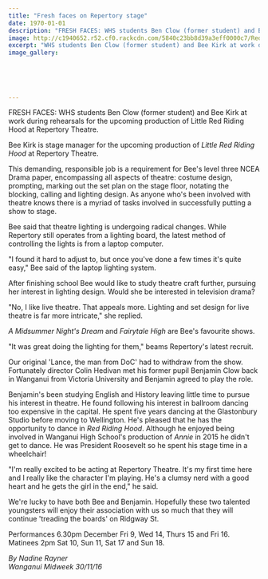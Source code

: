 ```yaml
---
title: "Fresh faces on Repertory stage"
date: 1970-01-01
description: "FRESH FACES: WHS students Ben Clow (former student) and Bee Kirk at work during rehearsals for the upcoming production of Little Red Riding Hood at Repertory Theatre..."
image: http://c1940652.r52.cf0.rackcdn.com/5840c23bb8d39a3eff0000c7/Red-Riding-Hood-Ben-Clow--Bee-Kirk-Midweek-30-Nov.jpg
excerpt: "WHS students Ben Clow (former student) and Bee Kirk at work during rehearsals for the upcoming production of Little Red Riding Hood at Repertory Theatre."
image_gallery:
    
    
    
    
    
---
```


<p>FRESH FACES: WHS students Ben Clow&nbsp;(former student)&nbsp;and Bee Kirk at work during rehearsals for the upcoming production of Little Red Riding Hood at Repertory Theatre.</p>
<p>Bee Kirk is stage manager for the upcoming production of&nbsp;<em>Little Red Riding Hood</em>&nbsp;at Repertory Theatre.</p>
<p>This demanding, responsible job is a requirement for Bee's level three NCEA Drama paper, encompassing all aspects of theatre: costume design, prompting, marking out the set plan on the stage floor, notating the blocking, calling and lighting design. As anyone who's been involved with theatre knows there is a myriad of tasks involved in successfully putting a show to stage.</p>
<p>Bee said that theatre lighting is undergoing radical changes. While Repertory still operates from a lighting board, the latest method of controlling the lights is from a laptop computer.</p>
<p>"I found it hard to adjust to, but once you've done a few times it's quite easy," Bee said of the laptop lighting system.</p>
<p>After finishing school Bee would like to study theatre craft further, pursuing her interest in lighting design. Would she be interested in television drama?</p>
<p>"No, I like live theatre. That appeals more. Lighting and set design for live theatre is far more intricate," she replied.<br /><em></em></p>
<p><em>A Midsummer Night's Dream</em>&nbsp;and&nbsp;<em>Fairytale High</em>&nbsp;are Bee's favourite shows.</p>
<p>"It was great doing the lighting for them," beams Repertory's latest recruit.</p>
<p>Our original 'Lance, the man from DoC' had to withdraw from the show. Fortunately director Colin Hedivan met his former pupil Benjamin Clow back in Wanganui from Victoria University and Benjamin agreed to play the role.</p>
<p>Benjamin's been studying English and History leaving little time to pursue his interest in theatre. He found following his interest in ballroom dancing too expensive in the capital. He spent five years dancing at the Glastonbury Studio before moving to Wellington. He's pleased that he has the opportunity to dance in&nbsp;<em>Red Riding Hood</em>. Although he enjoyed being involved in Wanganui High School's production of&nbsp;<em>Annie</em>&nbsp;in 2015 he didn't get to dance. He was President Roosevelt so he spent his stage time in a wheelchair!</p>
<p>"I'm really excited to be acting at Repertory Theatre. It's my first time here and I really like the character I'm playing. He's a clumsy nerd with a good heart and he gets the girl in the end," he said.</p>
<p>We're lucky to have both Bee and Benjamin. Hopefully these two talented youngsters will enjoy their association with us so much that they will continue 'treading the boards' on Ridgway St.</p>
<p>Performances 6.30pm December Fri 9, Wed 14, Thurs 15 and Fri 16. <br />Matinees 2pm Sat 10, Sun 11, Sat 17 and Sun 18.</p>
<p class="clear syndicator"><em>By Nadine Rayner<br /></em><em>Wanganui Midweek 30/11/16&nbsp;</em></p>

